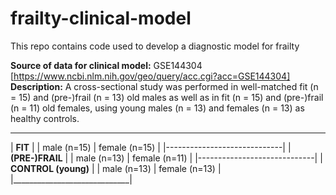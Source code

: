 # frailty-clinical-model
This repo contains code used to develop a diagnostic model for frailty

**Source of data for clinical model:** GSE144304 [https://www.ncbi.nlm.nih.gov/geo/query/acc.cgi?acc=GSE144304]
**Description:** A cross-sectional study was performed in well-matched fit (n = 15) and (pre-)frail (n = 13) old males as well as in fit (n = 15) and (pre-)frail (n = 11) old females, using young males (n = 13) and females (n = 13) as healthy controls.

 _____________________________
| **FIT**                     |
| male (n=15) | female (n=15) |
|-----------------------------|
| **(PRE-)FRAIL**             |
| male (n=13) | female (n=11) |
|-----------------------------|
| **CONTROL (young)**         |
| male (n=13) | female (n=13) |
|_____________________________|

